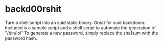 # backd00rshit
Turn a shell script into an suid static binary. Great for suid backdoors. 
Included is a sample script and a shell script to automate the generation of "/bin/lol"
To generate a new password, simply replace the sha1sum with the password hash.

